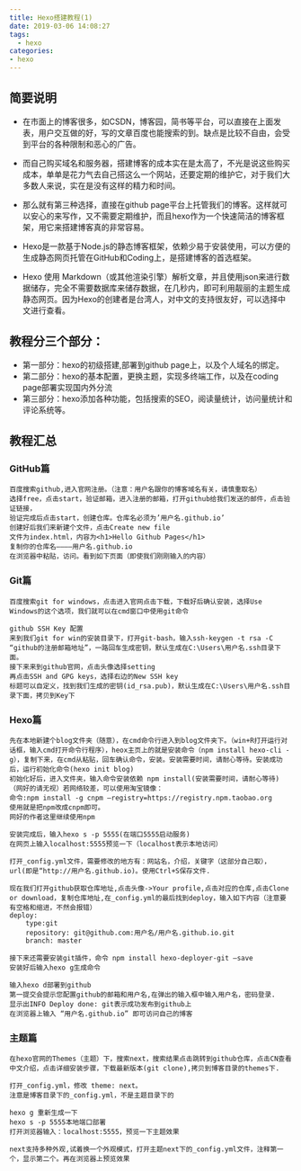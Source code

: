 ```yaml
---
title: Hexo搭建教程(1)
date: 2019-03-06 14:08:27
tags: 
  - hexo
categories:
- hexo 
---
```

## 简要说明

- 在市面上的博客很多，如CSDN，博客园，简书等平台，可以直接在上面发表，用户交互做的好，写的文章百度也能搜索的到。缺点是比较不自由，会受到平台的各种限制和恶心的广告。 

- 而自己购买域名和服务器，搭建博客的成本实在是太高了，不光是说这些购买成本，单单是花力气去自己搭这么一个网站，还要定期的维护它，对于我们大多数人来说，实在是没有这样的精力和时间。

- 那么就有第三种选择，直接在github page平台上托管我们的博客。这样就可以安心的来写作，又不需要定期维护，而且hexo作为一个快速简洁的博客框架，用它来搭建博客真的非常容易。

- Hexo是一款基于Node.js的静态博客框架，依赖少易于安装使用，可以方便的生成静态网页托管在GitHub和Coding上，是搭建博客的首选框架。

- Hexo 使用 Markdown（或其他渲染引擎）解析文章，并且使用json来进行数据储存，完全不需要数据库来储存数据，在几秒内，即可利用靓丽的主题生成静态网页。因为Hexo的创建者是台湾人，对中文的支持很友好，可以选择中文进行查看。


## 教程分三个部分：   

- 第一部分：hexo的初级搭建,部署到github page上，以及个人域名的绑定。
- 第二部分：hexo的基本配置，更换主题，实现多终端工作，以及在coding page部署实现国内外分流
- 第三部分：hexo添加各种功能，包括搜索的SEO，阅读量统计，访问量统计和评论系统等。

## 教程汇总

### GitHub篇

    百度搜索github,进入官网注册。（注意：用户名跟你的博客域名有关，请慎重取名）
    选择free，点击start，验证邮箱，进入注册的邮箱，打开github给我们发送的邮件，点击验证链接，
    验证完成后点击start，创建仓库。仓库名必须为’用户名.github.io’
    创建好后我们来新建个文件，点击Create new file
    文件为index.html，内容为<h1>Hello Github Pages</h1>
    复制你的仓库名————用户名.github.io
    在浏览器中粘贴，访问。看到如下页面（即使我们刚刚输入的内容）

### Git篇

    百度搜索git for windows，点击进入官网点击下载，下载好后确认安装，选择Use Windows的这个选项，我们就可以在cmd窗口中使用git命令

    github SSH Key 配置
    来到我们git for win的安装目录下，打开git-bash，输入ssh-keygen -t rsa -C “github的注册邮箱地址”，一路回车生成密钥，默认生成在C:\Users\用户名.ssh目录下面。
    接下来来到github官网，点击头像选择setting
    再点击SSH and GPG keys，选择右边的New SSH key
    标题可以自定义，找到我们生成的密钥(id_rsa.pub)，默认生成在C:\Users\用户名.ssh目录下面，拷贝到Key下

### Hexo篇

    先在本地新建个blog文件夹（随意），在cmd命令行进入到blog文件夹下。（win+R打开运行对话框，输入cmd打开命令行程序），heox主页上的就是安装命令（npm install hexo-cli -g），复制下来，在cmd从粘贴，回车确认命令，安装。安装需要时间，请耐心等待。安装成功后，运行初始化命令(hexo init blog)
    初始化好后，进入文件夹，输入命令安装依赖 npm install(安装需要时间，请耐心等待)
    （网好的请无视）若网络较差，可以使用淘宝镜像：
    命令:npm install -g cnpm –registry=https://registry.npm.taobao.org
    使用就是把npm改成cnpm即可。
    网好的作者这里继续使用npm
    
    安装完成后，输入hexo s -p 5555(在端口5555启动服务)
    在网页上输入localhost:5555预览一下（localhost表示本地访问）

    打开_config.yml文件，需要修改的地方有：网站名，介绍，关键字（这部分自己取），url(即是“http://用户名.github.io)。使用Ctrl+S保存文件.

    现在我们打开github获取仓库地址,点击头像->Your profile,点击对应的仓库,点击Clone or download，复制仓库地址,在_config.yml的最后找到deploy，输入如下内容（注意要有空格和缩进，不然会报错）
    deploy: 
        type:git
        repository: git@github.com:用户名/用户名.github.io.git 
        branch: master

    接下来还需要安装git插件，命令 npm install hexo-deployer-git –save
    安装好后输入hexo g生成命令

    输入hexo d部署到github
    第一提交会提示您配置github的邮箱和用户名,在弹出的输入框中输入用户名，密码登录.
    显示出INFO Deploy done: git表示成功发布到github上
    在浏览器上输入 “用户名.github.io” 即可访问自己的博客

### 主题篇

    在hexo官网的Themes（主题）下，搜索next，搜索结果点击跳转到github仓库，点击CN查看中文介绍，点击详细安装步骤，下载最新版本(git clone),拷贝到博客目录的themes下.

    打开_config.yml，修改 theme: next。
    注意是博客目录下的_config.yml，不是主题目录下的

    hexo g 重新生成一下
    hexo s -p 5555本地端口部署
    打开浏览器输入：localhost:5555，预览一下主题效果

    next支持多种外观,试着换一个外观模式，打开主题next下的_config.yml文件，注释第一个，显示第二个。再在浏览器上预览效果